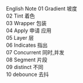 
English Note 
01 Gradient 坡度 <br>
02 Tint 着色 <br>
03 Wrapper 包装 <br>
04 Apply 申请 应用 <br>
05 Layer 层 <br>
06 Indicates 指出 <br>
07 Concurrent 同时,并发 <br>
08 Segment 片段 <br>
09 distinct 不同 <br>
10 debounce 去抖 <br>
